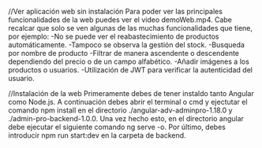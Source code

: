 //Ver aplicación web sin instalación 
Para poder ver las principales funcionalidades de la web puedes ver el video demoWeb.mp4. Cabe recalcar que solo se ven algunas de las muchas funcionalidades que tiene, por ejemplo: 
 -No se puede ver el reabastecimiento de productos automáticamente. 
 -Tampoco se observa la gestión del stock.
 -Busqueda por nombre de producto
 -Filtrar de manera ascendente o descendente dependiendo del precio o de un campo alfabético.
 -Añadir imágenes a los productos o usuarios.
 -Utilización de JWT para verificar la autenticidad del usuario.


//Instalación de la web 
Primeramente debes de tener instaldo tanto Angular como Node.js. A continuación debes abrir el terminal o cmd y ejectutar el comando npm install en el directorio ./angular-adv-adminpro-1.18.0 y 
./admin-pro-backend-1.0.0. Una vez hecho esto, en el directorio angular debe ejecutar el siguiente comando ng serve -o. Por último, debes introducir npm run start:dev en la carpeta de backend.
